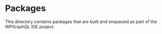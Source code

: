 # Packages

This directory contains packages that are built and enqueued
as part of the WPGraphQL IDE project.

